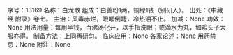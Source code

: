 序号：13169
名称：白龙散
组成：白善粉1两，铜绿1钱（别研入）。
出处：《中藏经·附录》卷七。
主治：风毒赤烂，眼眶倒睫，冷热泪不止。
加减：None
功效：None
用法用量：每用半钱，百沸汤化开，以手指洗眼；或滴水为丸，如鸡头子大服亦得。
制备方法：上同再研匀。
临床应用：None
各家论述：None
用药禁忌：None
附注：None
